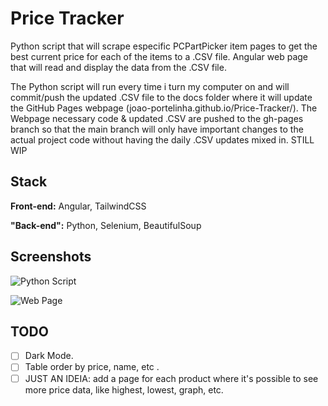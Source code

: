 
# Price Tracker

Python script that will scrape especific PCPartPicker item pages to get the best current price for each of the items to a .CSV file. Angular web page that will read and display the data from the .CSV file.

The Python script will run every time i turn my computer on and will commit/push the updated .CSV file to the docs folder where it will update the GitHub Pages webpage (joao-portelinha.github.io/Price-Tracker/). The Webpage necessary code & updated .CSV are pushed to the gh-pages branch so that the main branch will only have important changes to the actual project code without having the daily .CSV updates mixed in.
STILL WIP


## Stack

**Front-end:** Angular, TailwindCSS

**"Back-end":** Python, Selenium, BeautifulSoup


## Screenshots
![Python Script](https://i.ibb.co/1RBrrdT/Captura-de-ecr-2024-04-28-142400.png)

![Web Page](https://i.ibb.co/VvmBp8W/Captura-de-ecr-2024-04-28-142431.png)

## TODO  

- [ ] Dark Mode.  
- [ ] Table order by price, name, etc .  
- [ ] JUST AN IDEIA: add a page for each product where it's possible to see more price data, like highest, lowest, graph, etc.
